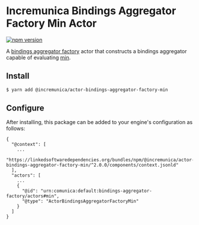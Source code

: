 # Incremunica Bindings Aggregator Factory Min Actor

[![npm version](https://badge.fury.io/js/%40incremunica%2Factor-bindings-aggregator-factory-min.svg)](https://www.npmjs.com/package/@incremunica/actor-bindings-aggregator-factory-min)

A [bindings aggregator factory](https://github.com/comunica/comunica/tree/master/packages/bus-bindings-aggregator-factory) actor
that constructs a bindings aggregator capable of evaluating [min](https://www.w3.org/TR/sparql11-query/#defn_aggMin).

## Install

```bash
$ yarn add @incremunica/actor-bindings-aggregator-factory-min
```

## Configure

After installing, this package can be added to your engine's configuration as follows:
```text
{
  "@context": [
    ...
    "https://linkedsoftwaredependencies.org/bundles/npm/@incremunica/actor-bindings-aggregator-factory-min/^2.0.0/components/context.jsonld"
  ],
  "actors": [
    ...
    {
      "@id": "urn:comunica:default:bindings-aggregator-factory/actors#min",
      "@type": "ActorBindingsAggregatorFactoryMin"
    }
  ]
}
```
